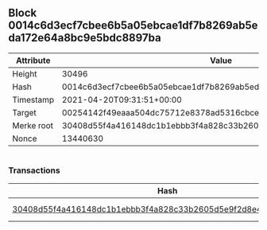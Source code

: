 ## Block 0014c6d3ecf7cbee6b5a05ebcae1df7b8269ab5eda172e64a8bc9e5bdc8897ba

Attribute | Value
--- | ---
Height | 30496
Hash | 0014c6d3ecf7cbee6b5a05ebcae1df7b8269ab5eda172e64a8bc9e5bdc8897ba
Timestamp | 2021-04-20T09:31:51+00:00
Target | 00254142f49eaaa504dc75712e8378ad5316cbcead634704b3734b6271167cc4
Merke root | 30408d55f4a416148dc1b1ebbb3f4a828c33b2605d5e9f2d8e4fe3b156528ddf
Nonce | 13440630

```

```

### Transactions

Hash | Amount
--- | ---
[30408d55f4a416148dc1b1ebbb3f4a828c33b2605d5e9f2d8e4fe3b156528ddf](30408d55f4a416148dc1b1ebbb3f4a828c33b2605d5e9f2d8e4fe3b156528ddf.md) | 10.00000000 SKEPTI 
